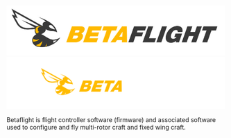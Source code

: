 ![Betaflight](profile/images/bf_logo.png#gh-light-mode-only)
![Betaflight](profile/images/bf_logo_dark.svg#gh-dark-mode-only)

Betaflight is flight controller software (firmware) and associated software used to configure and fly multi-rotor craft and fixed wing craft.
